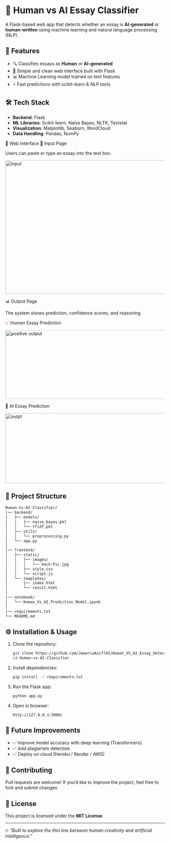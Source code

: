 # 🧠 Human vs AI Essay Classifier

A Flask-based web app that detects whether an essay is **AI-generated** or **human-written** using machine learning and natural language processing (NLP).

## 🚀 Features

* 🔍 Classifies essays as **Human** or **AI-generated**
* 📝 Simple and clean web interface built with Flask
* 📊 Machine Learning model trained on text features
* ⚡ Fast predictions with scikit-learn & NLP tools

## 🛠️ Tech Stack

* **Backend**: Flask
* **ML Libraries**: Scikit-learn, Naive Bayes, NLTK, Textstat
* **Visualization**: Matplotlib, Seaborn, WordCloud
* **Data Handling**: Pandas, NumPy

🎨 Web Interface
📝 Input Page

Users can paste or type an essay into the text box.

<img width="818" height="422" alt="input" src="https://github.com/user-attachments/assets/f6f6d5e9-ff33-410f-87c3-7c697e4143e0" />


📊 Output Page

The system shows prediction, confidence scores, and reasoning.

✅ Human Essay Prediction

<img width="612" height="217" alt="positive output" src="https://github.com/user-attachments/assets/975514f5-c840-44ba-bb0f-71c4120a9305" />

🤖 AI Essay Prediction

<img width="610" height="221" alt="outpt" src="https://github.com/user-attachments/assets/dfabc878-e795-4826-9831-a7f0c7c5e0e5" />


## 📂 Project Structure

 ```bash
Human-vs-AI-Classifier/
│── backend/
│   ├── models/
│   │   ├── naive_bayes.pkl
│   │   └── tfidf.pkl
│   ├── utils/
│   │   └── preprocessing.py
│   └── app.py
│
│── frontend/
│   ├── static/
│   │   ├── images/
│   │   │   └── back-Pic.jpg
│   │   ├── style.css
│   │   └── script.js
│   └── templates/
│       ├── index.html
│       └── result.html
│
│── notebook/
│   └── Human_Vs_AI_Prediction_Model.ipynb
│
│── requirements.txt
└── README.md
 ```

## ⚙️ Installation & Usage

1. Clone the repository:

   ```bash
   git clone https://github.com/JaweriaAsif745/Human_VS_AI_Essay_Detection
   cd Human-vs-AI-Classifier
   ```
2. Install dependencies:

   ```bash
   pip install -r requirements.txt
   ```
3. Run the Flask app:

   ```bash
   python app.py
   ```
4. Open in browser:

   ```
   http://127.0.0.1:5000/
   ```

## 🎯 Future Improvements

* ✅ Improve model accuracy with deep learning (Transformers)
* ✅ Add plagiarism detection
* ✅ Deploy on cloud (Heroku / Render / AWS)

## 🤝 Contributing

Pull requests are welcome! If you’d like to improve the project, feel free to fork and submit changes.

## 📜 License

This project is licensed under the **MIT License**.

---

🔥 *"Built to explore the thin line between human creativity and artificial intelligence."*

